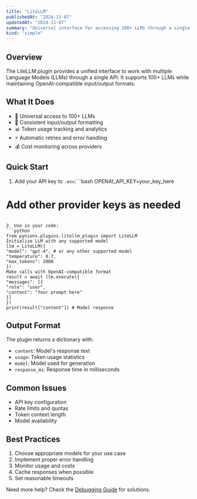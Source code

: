 ```yaml
---
title: "LiteLLM"
publishedAt: "2024-11-07"
updatedAt: "2024-11-07"
summary: "Universal interface for accessing 100+ LLMs through a single, consistent API."
kind: "simple"
---
```


## Overview
The LiteLLM plugin provides a unified interface to work with multiple Language Models (LLMs) through a single API. It supports 100+ LLMs while maintaining OpenAI-compatible input/output formats.

## What It Does
- 🤖 Universal access to 100+ LLMs
- 🔄 Consistent input/output formatting
- 📊 Token usage tracking and analytics
- ⚡ Automatic retries and error handling
- 💰 Cost monitoring across providers

## Quick Start

1. Add your API key to `.env`:```bash
OPENAI_API_KEY=your_key_here
# Add other provider keys as needed
```

2. Use in your code:
```python
from pynions.plugins.litellm_plugin import LiteLLM
Initialize LLM with any supported model
llm = LiteLLM({
"model": "gpt-4", # or any other supported model
"temperature": 0.7,
"max_tokens": 2000
})
Make calls with OpenAI-compatible format
result = await llm.execute({
"messages": [{
"role": "user",
"content": "Your prompt here"
}]
})
print(result["content"]) # Model response
```

## Output Format
The plugin returns a dictionary with:
- `content`: Model's response text
- `usage`: Token usage statistics
- `model`: Model used for generation
- `response_ms`: Response time in milliseconds

## Common Issues
- API key configuration
- Rate limits and quotas
- Token context length
- Model availability

## Best Practices
1. Choose appropriate models for your use case
2. Implement proper error handling
3. Monitor usage and costs
4. Cache responses when possible
5. Set reasonable timeouts

Need more help? Check the [Debugging Guide](../debugging.md) for solutions.
